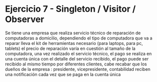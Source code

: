 # Ejercicio 7 - Singleton / Visitor / Observer

Se tiene una empresa que realiza servicio técnico de reparación de computadoras a
domicilio, dependiendo el tipo de computadora que va a reparar lleva el kit de
herramientas necesario (para laptops, para pc, tablets) el precio de reparación varía en
cuestión al tamaño de la computadora, una vez realizado el servicio técnico, el pago se
realiza en una cuenta única con el detalle del servicio recibido, el pago puede ser
recibido al mismo tiempo por diferentes clientes, cabe recabar que los dueños de la
empresa : presidente, vicepresidente, contabilidad reciben una notificación cada vez
que se paga en la cuenta única